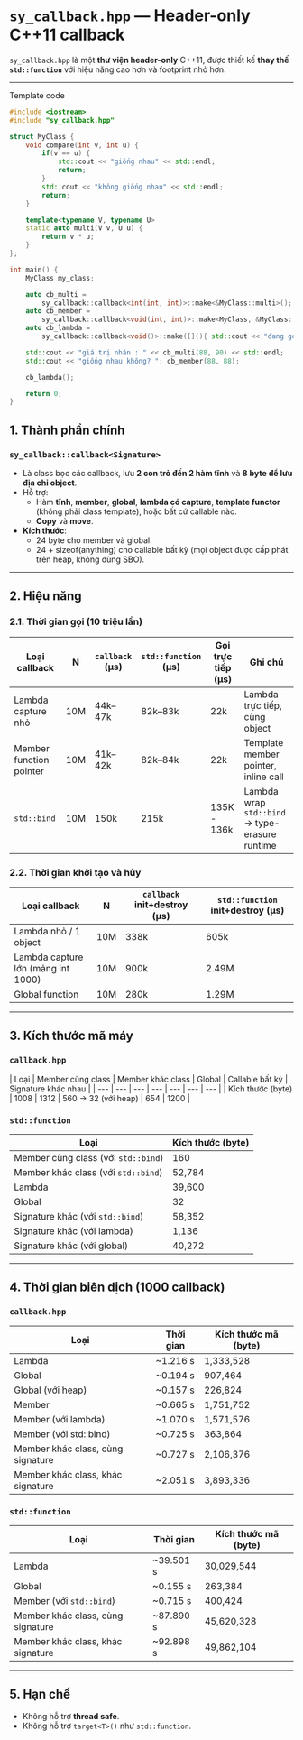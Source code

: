 # `sy_callback.hpp` — Header-only C++11 callback

`sy_callback.hpp` là một **thư viện header-only** C++11, được thiết kế **thay thế `std::function`** với hiệu năng cao hơn và footprint nhỏ hơn.

---

Template code

```cpp
#include <iostream>
#include "sy_callback.hpp"

struct MyClass {
    void compare(int v, int u) {
        if(v == u) {
            std::cout << "giống nhau" << std::endl;
            return;
        }
        std::cout << "không giống nhau" << std::endl;
        return;
    }

    template<typename V, typename U>
    static auto multi(V v, U u) {
        return v * u;
    }
};

int main() {
    MyClass my_class;

    auto cb_multi = 
        sy_callback::callback<int(int, int)>::make<&MyClass::multi>();
    auto cb_member = 
        sy_callback::callback<void(int, int)>::make<MyClass, &MyClass::compare>(&my_class);
    auto cb_lambda = 
        sy_callback::callback<void()>::make([](){ std::cout << "đang gọi hàm lambda" << std::endl;});

    std::cout << "giá trị nhân : " << cb_multi(88, 90) << std::endl;
    std::cout << "giống nhau không? "; cb_member(88, 88);

    cb_lambda();

    return 0;
}
```

## 1. Thành phần chính

### `sy_callback::callback<Signature>`

- Là class bọc các callback, lưu **2 con trỏ đến 2 hàm tĩnh** và **8 byte để lưu địa chỉ object**.
- Hỗ trợ:
    - Hàm **tĩnh**, **member**, **global**, **lambda có capture**, **template functor** (không phải class template), hoặc bất cứ callable nào.
    - **Copy** và **move**.
- **Kích thước**:
    - 24 byte cho member và global.
    - 24 + sizeof(anything) cho callable bất kỳ (mọi object được cấp phát trên heap, không dùng SBO).

---

## 2. Hiệu năng

### 2.1. Thời gian gọi (10 triệu lần)

| Loại callback | N | `callback` (µs) | `std::function` (µs) | Gọi trực tiếp (µs) | Ghi chú |
| --- | --- | --- | --- | --- | --- |
| Lambda capture nhỏ | 10M | 44k–47k | 82k–83k | 22k | Lambda trực tiếp, cùng object |
| Member function pointer | 10M | 41k–42k | 82k–84k | 22k | Template member pointer, inline call |
| `std::bind` | 10M | 150k | 215k | 135K - 136k | Lambda wrap `std::bind` → type-erasure runtime |

### 2.2. Thời gian khởi tạo và hủy

| Loại callback | N | `callback` init+destroy (µs) | `std::function` init+destroy (µs) |
| --- | --- | --- | --- |
| Lambda nhỏ / 1 object | 10M | 338k | 605k |
| Lambda capture lớn (mảng int 1000) | 10M | 900k | 2.49M |
| Global function | 10M | 280k | 1.29M |

---

## 3. Kích thước mã máy

### `callback.hpp`

| Loại | Member cùng class | Member khác class | Global | Callable bất kỳ | Signature khác nhau |
| --- | --- | --- | --- | --- | --- | --- |
| Kích thước (byte) | 1008  | 1312  | 560 → 32 (với heap) | 654 | 1200 |

### `std::function`

| Loại | Kích thước (byte) |
| --- | --- |
| Member cùng class (với `std::bind`) | 160 |
| Member khác class (với `std::bind`) | 52,784 |
| Lambda | 39,600 |
| Global | 32 |
| Signature khác (với `std::bind`) | 58,352 |
| Signature khác (với lambda) | 1,136 |
| Signature khác (với global) | 40,272 |

---

## 4. Thời gian biên dịch (1000 callback)

### `callback.hpp`

| Loại | Thời gian | Kích thước mã (byte) |
| --- | --- | --- |
| Lambda | ~1.216 s | 1,333,528 |
| Global | ~0.194 s | 907,464 |
| Global (với heap) | ~0.157 s | 226,824 |
| Member | ~0.665 s | 1,751,752 |
| Member (với lambda) | ~1.070 s | 1,571,576 |
| Member (với std::bind) | ~0.725 s | 363,864 |
| Member khác class, cùng signature | ~0.727 s | 2,106,376 |
| Member khác class, khác signature | ~2.051 s | 3,893,336 |

### `std::function`

| Loại | Thời gian | Kích thước mã (byte) |
| --- | --- | --- |
| Lambda | ~39.501 s | 30,029,544 |
| Global | ~0.155 s | 263,384 |
| Member (với `std::bind`) | ~0.715 s | 400,424 |
| Member khác class, cùng signature | ~87.890 s | 45,620,328 |
| Member khác class, khác signature | ~92.898 s | 49,862,104 |

---

## 5. Hạn chế

- Không hỗ trợ **thread safe**.
- Không hỗ trợ `target<T>()` như `std::function`.
